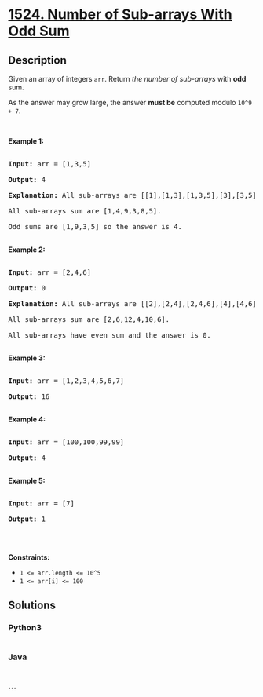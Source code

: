 # [1524. Number of Sub-arrays With Odd Sum](https://leetcode.com/problems/number-of-sub-arrays-with-odd-sum)



## Description

<p>Given an array of integers <code>arr</code>. Return <em>the number of sub-arrays</em> with <strong>odd</strong> sum.</p>



<p>As the answer may grow large, the answer&nbsp;<strong>must be</strong>&nbsp;computed modulo&nbsp;<code>10^9 + 7</code>.</p>



<p>&nbsp;</p>

<p><strong>Example 1:</strong></p>



<pre>

<strong>Input:</strong> arr = [1,3,5]

<strong>Output:</strong> 4

<strong>Explanation:</strong> All sub-arrays are [[1],[1,3],[1,3,5],[3],[3,5],[5]]

All sub-arrays sum are [1,4,9,3,8,5].

Odd sums are [1,9,3,5] so the answer is 4.

</pre>



<p><strong>Example 2:</strong></p>



<pre>

<strong>Input:</strong> arr = [2,4,6]

<strong>Output:</strong> 0

<strong>Explanation:</strong> All sub-arrays are [[2],[2,4],[2,4,6],[4],[4,6],[6]]

All sub-arrays sum are [2,6,12,4,10,6].

All sub-arrays have even sum and the answer is 0.

</pre>



<p><strong>Example 3:</strong></p>



<pre>

<strong>Input:</strong> arr = [1,2,3,4,5,6,7]

<strong>Output:</strong> 16

</pre>



<p><strong>Example 4:</strong></p>



<pre>

<strong>Input:</strong> arr = [100,100,99,99]

<strong>Output:</strong> 4

</pre>



<p><strong>Example 5:</strong></p>



<pre>

<strong>Input:</strong> arr = [7]

<strong>Output:</strong> 1

</pre>



<p>&nbsp;</p>

<p><strong>Constraints:</strong></p>



<ul>
	<li><code>1 &lt;= arr.length &lt;= 10^5</code></li>
	<li><code>1 &lt;= arr[i] &lt;= 100</code></li>
</ul>

## Solutions

<!-- tabs:start -->

### **Python3**

```python

```

### **Java**

```java

```

### **...**

```

```

<!-- tabs:end -->
